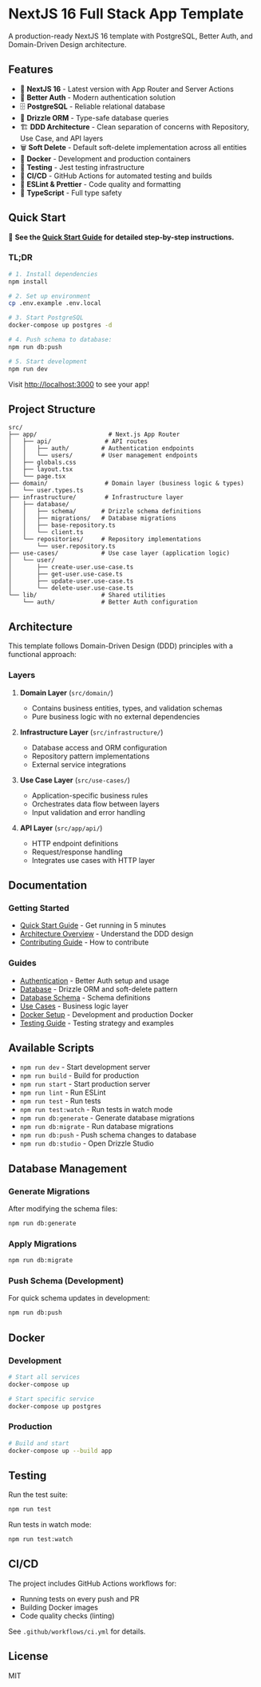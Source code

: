 # NextJS 16 Full Stack App Template

A production-ready NextJS 16 template with PostgreSQL, Better Auth, and Domain-Driven Design architecture.

## Features

- 🚀 **NextJS 16** - Latest version with App Router and Server Actions
- 🔐 **Better Auth** - Modern authentication solution
- 🗄️ **PostgreSQL** - Reliable relational database
- 🔄 **Drizzle ORM** - Type-safe database queries
- 🏗️ **DDD Architecture** - Clean separation of concerns with Repository, Use Case, and API layers
- 🗑️ **Soft Delete** - Default soft-delete implementation across all entities
- 🐳 **Docker** - Development and production containers
- 🧪 **Testing** - Jest testing infrastructure
- 🔄 **CI/CD** - GitHub Actions for automated testing and builds
- 💅 **ESLint & Prettier** - Code quality and formatting
- 📝 **TypeScript** - Full type safety

## Quick Start

📖 **See the [Quick Start Guide](./docs/quick-start.md) for detailed step-by-step instructions.**

### TL;DR

```bash
# 1. Install dependencies
npm install

# 2. Set up environment
cp .env.example .env.local

# 3. Start PostgreSQL
docker-compose up postgres -d

# 4. Push schema to database:
npm run db:push

# 5. Start development
npm run dev
```

Visit [http://localhost:3000](http://localhost:3000) to see your app!

## Project Structure

```
src/
├── app/                    # Next.js App Router
│   ├── api/               # API routes
│   │   ├── auth/         # Authentication endpoints
│   │   └── users/        # User management endpoints
│   ├── globals.css
│   ├── layout.tsx
│   └── page.tsx
├── domain/                # Domain layer (business logic & types)
│   └── user.types.ts
├── infrastructure/        # Infrastructure layer
│   ├── database/
│   │   ├── schema/       # Drizzle schema definitions
│   │   ├── migrations/   # Database migrations
│   │   ├── base-repository.ts
│   │   └── client.ts
│   └── repositories/     # Repository implementations
│       └── user.repository.ts
├── use-cases/            # Use case layer (application logic)
│   └── user/
│       ├── create-user.use-case.ts
│       ├── get-user.use-case.ts
│       ├── update-user.use-case.ts
│       └── delete-user.use-case.ts
└── lib/                  # Shared utilities
    └── auth/             # Better Auth configuration
```

## Architecture

This template follows Domain-Driven Design (DDD) principles with a functional approach:

### Layers

1. **Domain Layer** (`src/domain/`)
   - Contains business entities, types, and validation schemas
   - Pure business logic with no external dependencies

2. **Infrastructure Layer** (`src/infrastructure/`)
   - Database access and ORM configuration
   - Repository pattern implementations
   - External service integrations

3. **Use Case Layer** (`src/use-cases/`)
   - Application-specific business rules
   - Orchestrates data flow between layers
   - Input validation and error handling

4. **API Layer** (`src/app/api/`)
   - HTTP endpoint definitions
   - Request/response handling
   - Integrates use cases with HTTP layer

## Documentation

### Getting Started
- [Quick Start Guide](./docs/quick-start.md) - Get running in 5 minutes
- [Architecture Overview](./docs/architecture.md) - Understand the DDD design
- [Contributing Guide](./CONTRIBUTING.md) - How to contribute

### Guides
- [Authentication](./src/lib/auth/README.md) - Better Auth setup and usage
- [Database](./src/infrastructure/database/README.md) - Drizzle ORM and soft-delete pattern
- [Database Schema](./src/infrastructure/database/schema/README.md) - Schema definitions
- [Use Cases](./src/use-cases/README.md) - Business logic layer
- [Docker Setup](./docs/docker.md) - Development and production Docker
- [Testing Guide](./docs/testing.md) - Testing strategy and examples

## Available Scripts

- `npm run dev` - Start development server
- `npm run build` - Build for production
- `npm run start` - Start production server
- `npm run lint` - Run ESLint
- `npm run test` - Run tests
- `npm run test:watch` - Run tests in watch mode
- `npm run db:generate` - Generate database migrations
- `npm run db:migrate` - Run database migrations
- `npm run db:push` - Push schema changes to database
- `npm run db:studio` - Open Drizzle Studio

## Database Management

### Generate Migrations

After modifying the schema files:

```bash
npm run db:generate
```

### Apply Migrations

```bash
npm run db:migrate
```

### Push Schema (Development)

For quick schema updates in development:

```bash
npm run db:push
```

## Docker

### Development

```bash
# Start all services
docker-compose up

# Start specific service
docker-compose up postgres
```

### Production

```bash
# Build and start
docker-compose up --build app
```

## Testing

Run the test suite:

```bash
npm run test
```

Run tests in watch mode:

```bash
npm run test:watch
```

## CI/CD

The project includes GitHub Actions workflows for:

- Running tests on every push and PR
- Building Docker images
- Code quality checks (linting)

See `.github/workflows/ci.yml` for details.

## License

MIT
